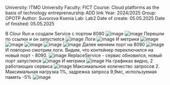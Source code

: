 University: ITMO University Faculty: FICT Course: Cloud platforms as the basis of technology entrepreneurship ADD link Year: 2024/2025 Group: OPOTP Author: Suvorova Ksenia Lab: Lab2 Date of create: 05.05.2025 Date of finished: 05.05.2025

В Clour Run и создали Service с портом 8080
![image](https://github.com/user-attachments/assets/d7d978c3-cdf2-4a04-9dbf-2b1c4b674286)
![image](https://github.com/user-attachments/assets/1c69e4cd-7717-42f5-afc1-1ed63c48f398)
Перешли по ссылки и он запустился
![image](https://github.com/user-attachments/assets/919469e8-bb3b-4289-b1ba-b86c986cdd06)
Логи
![image](https://github.com/user-attachments/assets/f376c97c-4958-4c24-9749-cace43f09790)
И метрики
![image](https://github.com/user-attachments/assets/5cf91cbd-f28e-43ef-8927-09e56c28082b)
![image](https://github.com/user-attachments/assets/e76bfa5b-13c6-451d-8c59-0a14643ec747)
![image](https://github.com/user-attachments/assets/4a3deece-8f41-42b7-9d53-31a3ce2bddd0)
![image](https://github.com/user-attachments/assets/afb3e808-7b26-44c7-92f4-37820b8c8132)
![image](https://github.com/user-attachments/assets/346ccf6a-556e-44c4-bfa5-ea6b551c3a22)
Далее меняем порт на 8090
![image](https://github.com/user-attachments/assets/13603286-c561-4f7f-988e-b521d4b30f1d)
И повторно смотрим логи. Видим, что контейнер переключился на новый порт - 8090.
![image](https://github.com/user-attachments/assets/884a8980-eb57-4f90-ab3a-9786d72f860a)
ReplaceService - сервис обновился, новый порт запустился
![image](https://github.com/user-attachments/assets/4fe82141-c33b-4777-88d2-3306121945e7)
И метрики
![image](https://github.com/user-attachments/assets/3abd9c51-c0df-4ec9-83d5-ecff66a1365d)
На графиках видно, 2 работающих сервиса
![image](https://github.com/user-attachments/assets/e040b75b-583e-4d74-9f99-172f3860a7d7)
Максимальное количество запросов 2. Максимальная нагрузка 1%, задрежка запроса 9,9мс, используемая память -5%
![image](https://github.com/user-attachments/assets/ea7f173d-49bd-4ea9-8d91-1ac9e1368471)









